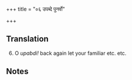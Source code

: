 +++
title = "०६ उपब्दे पुनर्वो"

+++
## Translation
6. O *upabdi!* back again let your familiar etc. etc.

## Notes

